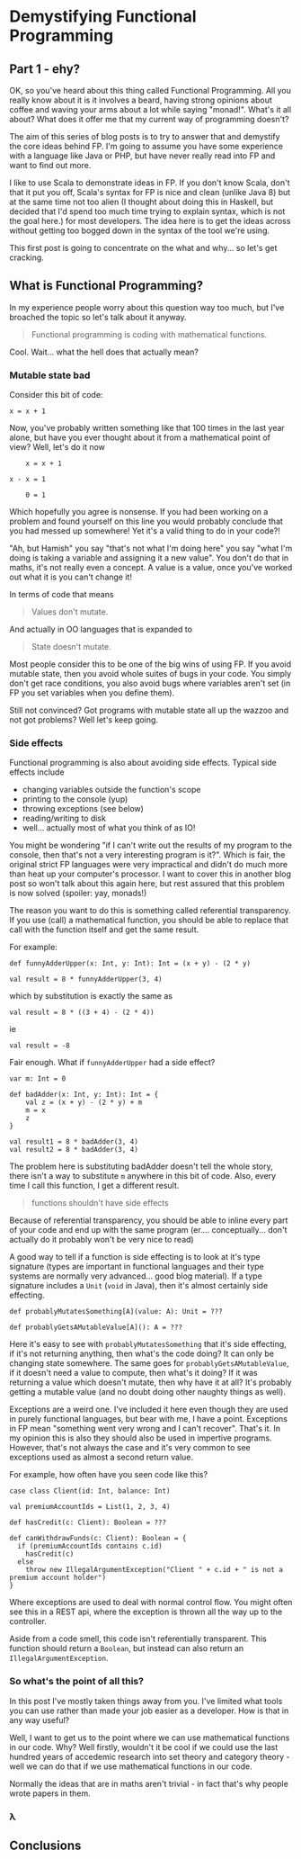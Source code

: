 # Demystifying Functional Programming

## Part 1 - ehy?

OK, so you've heard about this thing called Functional Programming. All you really know about it is it involves a beard, having strong opinions about coffee and waving your arms about a lot while saying "monad!". What's it all about? What does it offer me that my current way of programming doesn't?

The aim of this series of blog posts is to try to answer that and demystify the core ideas behind FP. I'm going to assume you have some experience with a language like Java or PHP, but have never really read into FP and want to find out more.

I like to use Scala to demonstrate ideas in FP. If you don't know Scala, don't that it put you off, Scala's syntax for FP is nice and clean (unlike Java 8) but at the same time not too alien (I thought about doing this in Haskell, but decided that I'd spend too much time trying to explain syntax, which is not the goal here.) for most developers. The idea here is to get the ideas across without getting too bogged down in the syntax of the tool we're using.

This first post is going to concentrate on the what and why... so let's get cracking.

## What is Functional Programming?

In my experience people worry about this question way too much, but I've broached the topic so let's talk about it anyway.

> Functional programming is coding with mathematical functions.

Cool. Wait... what the hell does that actually mean? 

### Mutable state bad

Consider this bit of code:

```
x = x + 1
```

Now, you've probably written something like that 100 times in the last year alone, but have you ever thought about it from a mathematical point of view? Well, let's do it now

```
    x = x + 1
        
x - x = 1
        
    0 = 1
```
            
Which hopefully you agree is nonsense. If you had been working on a problem and found yourself on this line you would probably conclude that you had messed up somewhere! Yet it's a valid thing to do in your code?!
            
"Ah, but Hamish" you say "that's not what I'm doing here" you say "what I'm doing is taking a variable and assigning it a new value". You don't do that in maths, it's not really even a concept. A value is a value, once you've worked out what it is you can't change it!
            
In terms of code that means
            
> Values don't mutate.
            
And actually in OO languages that is expanded to
            
> State doesn't mutate.
            
Most people consider this to be one of the big wins of using FP. If you avoid mutable state, then you avoid whole suites of bugs in your code. You simply don't get race conditions, you also avoid bugs where variables aren't set (in FP you set variables when you define them).
            
Still not convinced? Got programs with mutable state all up the wazzoo and not got problems? Well let's keep going.
            
### Side effects
            
Functional programming is also about avoiding side effects. Typical side effects include
- changing variables outside the function's scope
- printing to the console (yup)
- throwing exceptions (see below)
- reading/writing to disk
- well... actually most of what you think of as IO!
            
 You might be wondering "if I can't write out the results of my program to the console, then that's not a very interesting program is it?". Which is fair, the original strict FP languages were very impractical and didn't do much more than heat up your computer's processor. I want to cover this in another blog post so won't talk about this again here, but rest assured that this problem is now solved (spoiler: yay, monads!)
            
 The reason you want to do this is something called referential transparency. If you use (call) a mathematical function, you should be able to replace that call with the function itself and get the same result.
            
 For example:
            
 ```tut
 def funnyAdderUpper(x: Int, y: Int): Int = (x + y) - (2 * y)
            
 val result = 8 * funnyAdderUpper(3, 4)
 ```
            
 which by substitution is exactly the same as
            
 ```tut
 val result = 8 * ((3 + 4) - (2 * 4))
 ```
            
 ie
            
 ```tut
 val result = -8
 ```
            
 Fair enough. What if `funnyAdderUpper` had a side effect?
            
 ```tut
 var m: Int = 0
            
 def badAdder(x: Int, y: Int): Int = {
     val z = (x + y) - (2 * y) + m
     m = x
     z
}
                    
val result1 = 8 * badAdder(3, 4)
val result2 = 8 * badAdder(3, 4)
```
                    
The problem here is substituting badAdder doesn't tell the whole story, there isn't a way to substitute `m` anywhere in this bit of code. Also, every time I call this function, I get a different result.
                    
> functions shouldn't have side effects
                    
Because of referential transparency, you should be able to inline every part of your code and end up with the same program (er.... conceptually... don't actually do it probably won't be very nice to read)
                    
A good way to tell if a function is side effecting is to look at it's type signature (types are important in functional languages and their type systems are normally very advanced... good blog material). If a type signature includes a `Unit` (`void` in Java), then it's almost certainly side effecting.
                    
```tut
def probablyMutatesSomething[A](value: A): Unit = ???
                    
def probablyGetsAMutableValue[A](): A = ???
```
                    
Here it's easy to see with `probablyMutatesSomething` that it's side effecting, if it's not returning anything, then what's the code doing? It can only be changing state somewhere. The same goes for `probablyGetsAMutableValue`, if it doesn't need a value to compute, then what's it doing? If it was returning a value which doesn't mutate, then why have it at all? It's probably getting a mutable value (and no doubt doing other naughty things as well).
                    
Exceptions are a weird one. I've included it here even though they are used in purely functional languages, but bear with me, I have a point. Exceptions in FP mean "something went very wrong and I can't recover". That's it. In my opinion this is also they should also be used in impertive programs. However, that's not always the case and it's very common to see exceptions used as almost a second return value.
                    
For example, how often have you seen code like this?
                    
```tut
case class Client(id: Int, balance: Int)

val premiumAccountIds = List(1, 2, 3, 4)

def hasCredit(c: Client): Boolean = ???
                    
def canWithdrawFunds(c: Client): Boolean = {
  if (premiumAccountIds contains c.id)
    hasCredit(c)
  else
    throw new IllegalArgumentException("Client " + c.id + " is not a premium account holder")
}
```
                               
Where exceptions are used to deal with normal control flow. You might often see this in a REST api, where the exception is thrown all the way up to the controller.
                                
Aside from a code smell, this code isn't referentially transparent. This function should return a `Boolean`, but instead can also return an `IllegalArgumentException`.
                          
### So what's the point of all this?
                                
In this post I've mostly taken things away from you. I've limited what tools you can use rather than made your job easier as a developer. How is that in any way useful?
                                
Well, I want to get us to the point where we can use mathematical functions in our code. Why? Well firstly, wouldn't it be cool if we could use the last hundred years of accedemic research into set theory and category theory - well we can do that if we use mathematical functions in our code.
                                
Normally the ideas that are in maths aren't trivial - in fact that's why people wrote papers in them.
                                
### λ
## Conclusions                                

